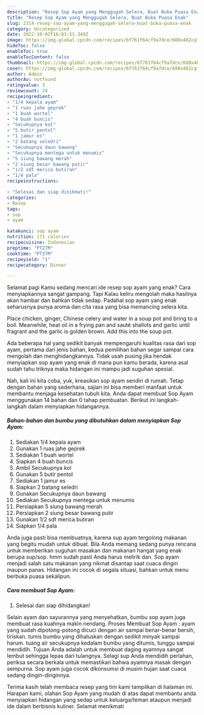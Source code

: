 ```yaml
---
description: "Resep Sop Ayam yang Menggugah Selera, Buat Buka Puasa Enak"
title: "Resep Sop Ayam yang Menggugah Selera, Buat Buka Puasa Enak"
slug: 2314-resep-sop-ayam-yang-menggugah-selera-buat-buka-puasa-enak
category: Uncategorized
date: 2022-10-02T16:03:51.349Z
image: https://img-global.cpcdn.com/recipes/6f761f64cf9a7dce/680x482cq70/sop-ayam-foto-resep-utama.jpg
hideToc: false
enableToc: true
enableTocContent: false
thumbnail: https://img-global.cpcdn.com/recipes/6f761f64cf9a7dce/680x482cq70/sop-ayam-foto-resep-utama.jpg
cover: https://img-global.cpcdn.com/recipes/6f761f64cf9a7dce/680x482cq70/sop-ayam-foto-resep-utama.jpg
author: Admin
authorAv: notfound
ratingvalue: 3
reviewcount: 24
recipeingredient:
- "1/4 kepala ayam"
- "1 ruas jahe geprek"
- "1 buah wortel"
- "4 buah buncis"
- "Secukupnya kol"
- "5 butir pentol"
- "1 jamur es"
- "2 batang seledri"
- "Secukupnya daun bawang"
- "Secukupnya mentega untuk menumis"
- "5 siung bawang merah"
- "2 siung besar bawang putir"
- "1/2 sdt merica butiran"
- "1/4 pala"
recipeinstructions:

- "Selesai dan siap dinikmati!"
categories:
- Resep
tags:
- sop
- ayam

katakunci: sop ayam 
nutrition: 171 calories
recipecuisine: Indonesian
preptime: "PT27M"
cooktime: "PT37M"
recipeyield: "1"
recipecategory: Dinner

---
```



Selamat pagi Kamu sedang mencari ide resep sop ayam yang enak? Cara menyiapkannya sangat gampang. Tapi Kalau keliru mengolah maka hasilnya akan hambar dan bahkan tidak sedap. Padahal sop ayam yang enak seharusnya punya aroma dan cita rasa yang bisa memancing selera kita.


Place chicken, ginger, Chinese celery and water in a soup pot and bring to a boil. Meanwhile, heat oil in a frying pan and sauté shallots and garlic until fragrant and the garlic is golden brown. Add this into the soup pot.

Ada beberapa hal yang sedikit banyak mempengaruhi kualitas rasa dari sop ayam, pertama dari jenis bahan, kedua pemilihan bahan segar sampai cara mengolah dan menghidangkannya. Tidak usah pusing jika hendak menyiapkan sop ayam yang enak di mana pun kamu berada, karena asal sudah tahu triknya maka hidangan ini mampu jadi suguhan spesial.


Nah, kali ini kita coba, yuk, kreasikan sop ayam sendiri di rumah. Tetap dengan bahan yang sederhana, sajian ini bisa memberi manfaat untuk membantu menjaga kesehatan tubuh kita. Anda dapat membuat Sop Ayam menggunakan 14 bahan dan 0 tahap pembuatan. Berikut ini langkah-langkah dalam menyiapkan hidangannya.

<!--inarticleads1-->

##### Bahan-bahan dan bumbu yang dibutuhkan dalam menyiapkan Sop Ayam:

1. Sediakan 1/4 kepala ayam
1. Gunakan 1 ruas jahe geprek
1. Sediakan 1 buah wortel
1. Siapkan 4 buah buncis
1. Ambil Secukupnya kol
1. Gunakan 5 butir pentol
1. Sediakan 1 jamur es
1. Siapkan 2 batang seledri
1. Gunakan Secukupnya daun bawang
1. Sediakan Secukupnya mentega untuk menumis
1. Persiapkan 5 siung bawang merah
1. Persiapkan 2 siung besar bawang putir
1. Gunakan 1/2 sdt merica butiran
1. Siapkan 1/4 pala


Anda juga pasti bisa membuatnya, karena sup ayam tergolong makanan yang begitu mudah untuk dibuat. Bila Anda memang sedang punya rencana untuk memberikan suguhan masakan dan makanan hangat yang enak berupa sup/sop. hmm sudah pasti Anda harus melirik dan. Sop ayam menjadi salah satu makanan yang nikmat disantap saat cuaca dingin maupun panas. Hidangan ini cocok di segala situasi, bahkan untuk menu berbuka puasa sekalipun. 

<!--inarticleads2-->

##### Cara membuat Sop Ayam:


1. Selesai dan siap dihidangkan!

Selain ayam dan sayurannya yang menyehatkan, bumbu sop ayam juga membuat rasa kuahnya makin nendang. Proses Membuat Sop Ayam : ayam yang sudah dipotong-potong dicuci dengan air sampai benar-benar bersih, tiriskan. tumis bumbu yang dihaluskan dengan sedikit minyak sampai harum. tuang air secukupnya kedalam bumbu yang ditumis, tunggu sampai mendidih. Tujuan Anda adalah untuk membuat daging ayamnya sangat lembut sehingga lepas dari tulangnya. Selagi sup Anda mendidih perlahan, periksa secara berkala untuk memastikan bahwa ayamnya masak dengan sempurna. Sop ayam juga cocok dikonsumsi di musim hujan saat cuaca sedang dingin-dinginnya. 

Terima kasih telah membaca resep yang tim kami tampilkan di halaman ini. Harapan kami, olahan Sop Ayam yang mudah di atas dapat membantu anda menyiapkan hidangan yang sedap untuk keluarga/teman ataupun menjadi ide dalam berbisnis kuliner. Selamat menikmati
